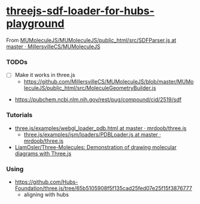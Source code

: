 [threejs-sdf-loader-for-hubs-playground](https://dirkarnez.github.io/threejs-sdf-loader-for-hubs-playground)
====================================================================
From [MUMoleculeJS/MUMoleculeJS/public_html/src/SDFParser.js at master · MillersvilleCS/MUMoleculeJS](https://github.com/MillersvilleCS/MUMoleculeJS/blob/master/MUMoleculeJS/public_html/src/SDFParser.js)

### TODOs
- [ ] Make it works in three.js
  - https://github.com/MillersvilleCS/MUMoleculeJS/blob/master/MUMoleculeJS/public_html/src/MoleculeGeometryBuilder.js
  
- https://pubchem.ncbi.nlm.nih.gov/rest/pug/compound/cid/2519/sdf

### Tutorials
- [three.js/examples/webgl_loader_pdb.html at master · mrdoob/three.js](https://github.com/mrdoob/three.js/blob/master/examples/webgl_loader_pdb.html)
    - [three.js/examples/jsm/loaders/PDBLoader.js at master · mrdoob/three.js](https://github.com/mrdoob/three.js/blob/master/examples/jsm/loaders/PDBLoader.js)
- [LiamOsler/Three-Molecules: Demonstration of drawing molecular diagrams with Three.js](https://github.com/LiamOsler/Three-Molecules#step-4-parsing-a-mol-file)

### Using
- https://github.com/Hubs-Foundation/three.js/tree/65b5105908f5f135cad25fed07e25f15f3876777
    - aligning with hubs
